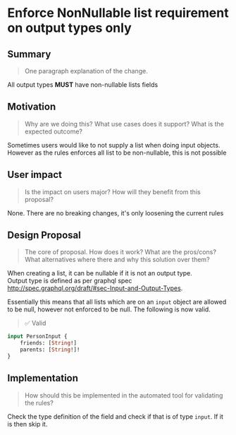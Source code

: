 # Enforce NonNullable list requirement on output types only

## Summary

> One paragraph explanation of the change.

All output types **MUST** have non-nullable lists fields

## Motivation

> Why are we doing this? What use cases does it support? What is the expected
outcome?

Sometimes users would like to not supply a list when doing input objects.  
However as the rules enforces all list to be non-nullable, this is not possible

## User impact

> Is the impact on users major? How will they benefit from this proposal?

None. There are no breaking changes, it's only loosening the current rules

## Design Proposal

> The core of proposal. How does it work? What are the pros/cons? What alternatives
> where there and why this solution over them?

When creating a list, it can be nullable if it is not an output type.  
Output type is defined as per graphql spec http://spec.graphql.org/draft/#sec-Input-and-Output-Types.

Essentially this means that all lists which are on an `input` object are allowed to be null, however not
enforced to be null. The following is now valid.

> :white_check_mark: Valid
```graphql
input PersonInput {
    friends: [String!]
    parents: [String!]!
}
```

## Implementation

> How should this be implemented in the automated tool for validating the rules?

Check the type definition of the field and check if that is of type `input`.
If it is then skip it.
